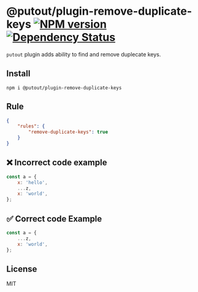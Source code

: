 # @putout/plugin-remove-duplicate-keys [![NPM version][NPMIMGURL]][NPMURL] [![Dependency Status][DependencyStatusIMGURL]][DependencyStatusURL]

[NPMIMGURL]:                https://img.shields.io/npm/v/@putout/plugin-remove-duplicate-keys.svg?style=flat&longCache=true
[NPMURL]:                   https://npmjs.org/package/@putout/plugin-remove-duplicate-keys"npm"

[DependencyStatusURL]:      https://david-dm.org/coderaiser/putout?path=packages/plugin-remove-duplicate-keys
[DependencyStatusIMGURL]:   https://david-dm.org/coderaiser/putout.svg?path=packages/plugin-remove-duplicate-keys

`putout` plugin adds ability to find and remove duplecate keys.

## Install

```
npm i @putout/plugin-remove-duplicate-keys
```

## Rule

```json
{
    "rules": {
        "remove-duplicate-keys": true
    }
}
```

## ❌ Incorrect code example

```js
const a = {
    x: 'hello',
    ...z,
    x: 'world',
};
```

## ✅ Correct code Example

```js
const a = {
    ...z,
    x: 'world',
};
```

## License

MIT

